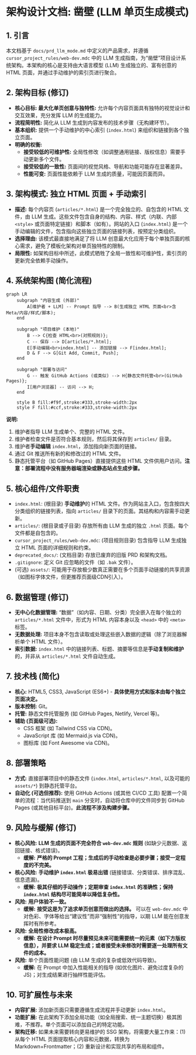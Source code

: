 # 架构设计文档: 凿壁 (LLM 单页生成模式)

## 1. 引言
本文档基于 `docs/prd_llm_mode.md` 中定义的产品需求，并遵循 `cursor_project_rules/web-dev.mdc` 中的 LLM 生成指南，为“凿壁”项目设计系统架构。本架构的核心是支持由大语言模型 (LLM) 生成独立的、富有创意的 HTML 页面，并通过手动维护的索引页进行聚合。

## 2. 架构目标 (修订)
*   **核心目标: 最大化单页创意与独特性:** 允许每个内容页面具有独特的视觉设计和交互效果，充分发挥 LLM 的生成能力。
*   **流程简明性:** 简化从 LLM 生成到内容发布的技术步骤（无构建环节）。
*   **基本组织:** 提供一个手动维护的中心索引 (`index.html`) 来组织和链接到各个独立页面。
*   **明确的权衡:**
    *   **接受较低的可维护性:** 全局性修改（如调整通用链接、版权信息）需要手动更新多个文件。
    *   **接受较低的一致性:** 页面间的视觉风格、导航和功能可能存在显著差异。
    *   **性能可变:** 页面性能依赖于 LLM 生成的质量，可能因页面而异。

## 3. 架构模式: 独立 HTML 页面 + 手动索引
*   **描述:** 每个内容页 (`articles/*.html`) 是一个完全独立的、自包含的 HTML 文件，由 LLM 生成。这些文件包含自身的结构、内容、样式（内联、内部 `<style>` 或页面特定链接）和脚本（如有）。网站的入口 (`index.html`) 是一个手动编辑的文件，包含指向这些独立页面的链接列表，按预定分类组织。
*   **选择理由:** 该模式最直接地满足了将 LLM 创意最大化应用于每个单独页面的核心需求，避免了模板化架构对单页独特性的限制。
*   **局限性:** 如架构目标中所述，此模式牺牲了全局一致性和可维护性，索引页的更新完全依赖手动操作。

## 4. 系统架构图 (简化流程)

```mermaid
graph LR
    subgraph "内容生成 (外部)"
        A[维护者 + LLM] -- Prompt 指导 --> B(生成独立 HTML 页面<br>含 Meta/内容/样式/脚本);
    end

    subgraph "项目维护 (本地)"
        B --> C{检查 HTML<br>(对照规则)};
        C -- 保存 --> D[articles/*.html];
        E[手动编辑<br>index.html] -- 添加链接 --> F[index.html];
        D & F --> G[Git Add, Commit, Push];
    end

    subgraph "部署与访问"
        G -- 触发 GitHub Actions (或类似) --> H{静态文件托管<br>(GitHub Pages)};
        I[用户浏览器] -- 访问 --> H;
    end

    style B fill:#f9f,stroke:#333,stroke-width:2px
    style F fill:#ccf,stroke:#333,stroke-width:2px
```

**说明:**
1.  维护者指导 LLM 生成单个、完整的 HTML 文件。
2.  维护者检查文件是否符合基本规则，然后将其保存到 `articles/` 目录。
3.  维护者**手动编辑** `index.html`，添加指向新页面的链接。
4.  通过 Git 推送所有新的和修改过的 HTML 文件。
5.  静态托管平台（如 GitHub Pages）直接提供这些 HTML 文件供用户访问。**注意：部署流程中没有服务器端渲染或静态站点生成步骤。**

## 5. 核心组件/文件职责
*   `index.html`: (根目录) **手动维护**的 HTML 文件。作为网站主入口，包含按四大分类组织的链接列表，指向 `articles/` 目录下的页面。其结构和内容需手动更新。
*   `articles/`: (根目录或子目录) 存放所有由 LLM 生成的独立 `.html` 页面。每个文件都是自包含的。
*   `cursor_project_rules/web-dev.mdc`: (项目规则目录) 包含指导 LLM 生成独立 HTML 页面的详细规则和约束。
*   `deprecated_docs/`: (文档目录) 存放已废弃的旧版 PRD 和架构文档。
*   `.gitignore`: 定义 Git 应忽略的文件（如 `.bak` 文件）。
*   (可选) `assets/`: 可能用于存放极少数真正需要在多个页面手动链接的共享资源（如图标字体文件，但更推荐页面级CDN引入）。

## 6. 数据管理 (修订)
*   **无中心化数据管理:** “数据”（如内容、日期、分类）完全嵌入在每个独立的 `articles/*.html` 文件中，形式为 HTML 内容本身以及 `<head>` 中的 `<meta>` 标签。
*   **无数据处理:** 项目本身不包含读取或处理这些嵌入数据的逻辑（除了浏览器解析单个 HTML 文件）。
*   **索引数据:** `index.html` 中的链接列表、标题、摘要等信息是**手动复制和维护**的，并非从 `articles/*.html` 文件自动生成。

## 7. 技术栈 (简化)
*   **核心:** HTML5, CSS3, JavaScript (ES6+) - **具体使用方式和版本由每个独立页面决定。**
*   **版本控制:** Git。
*   **托管:** 静态文件托管服务 (如 GitHub Pages, Netlify, Vercel 等)。
*   **辅助 (页面级可选):**
    *   CSS 框架 (如 Tailwind CSS via CDN)。
    *   JavaScript 库 (如 Mermaid.js via CDN)。
    *   图标库 (如 Font Awesome via CDN)。

## 8. 部署策略
*   **方式:** 直接部署项目中的静态文件 (`index.html`, `articles/*.html`, 以及可能的 `assets/*`) 到静态托管平台。
*   **自动化 (可选但推荐):** 使用 GitHub Actions (或其他 CI/CD 工具) 配置一个简单的流程：当代码推送到 `main` 分支时，自动将仓库中的文件同步到 GitHub Pages (或其他目标平台)。**此流程不涉及构建步骤。**

## 9. 风险与缓解 (修订)
*   **核心风险:** **LLM 生成的页面不完全符合 `web-dev.mdc` 规则** (如缺少元数据、返回链接、格式错误)。
    *   **缓解:** **严格的 Prompt 工程；生成后的手动检查是必要步骤；接受一定程度的不完美。**
*   **核心风险:** **手动维护 `index.html` 极易出错** (链接错误、分类错误、排序混乱、信息遗漏)。
    *   **缓解:** **极其仔细的手动操作；定期审查 `index.html` 的准确性；保持 `index.html` 结构尽可能简单以降低复杂性。**
*   **风险:** **用户体验不一致。**
    *   **缓解:** **接受这是为了追求单页创意而做出的选择。** 可以在 `web-dev.mdc` 中对色彩、字体等给出“建议性”而非“强制性”的指导，以期 LLM 能在创意发挥时有所参考。
*   **风险:** **全局性修改成本极高。**
    *   **缓解:** **在设计 Prompt 时尽量预见未来可能需要统一的元素（如下方版权信息），并要求 LLM 稳定生成；或者接受未来修改时需要逐一处理所有文件的成本。**
*   **风险:** 单个页面性能问题 (由 LLM 生成的复杂或低效代码导致)。
    *   **缓解:** 在 Prompt 中加入性能相关的指导 (如优化图片、避免过度复杂的 JS)；对生成结果进行抽样性能评估。

## 10. 可扩展性与未来
*   **内容扩展:** 添加新页面只需要遵循生成流程并手动更新 `index.html`。
*   **功能扩展:** 在此架构下添加全局功能（如全局搜索、统一主题切换）极其困难，不推荐。单个页面可以添加自己的特定功能。
*   **架构迁移:** 如果未来需要转向更易维护的 SSG 架构，将需要大量工作来：(1) 从每个 HTML 页面提取核心内容和元数据，转换为 Markdown+Frontmatter；(2) 重新设计和实现共享的布局和组件。
